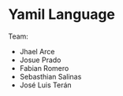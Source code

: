 # Yamil Language

Team:

- Jhael Arce
- Josue Prado
- Fabian Romero
- Sebasthian Salinas
- José Luis Terán
